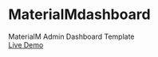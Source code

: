 # MaterialMdashboard
MaterialM Admin Dashboard Template<br>
[Live Demo
](https://therichpost.com/materialm-admin-dashboard-template/)
